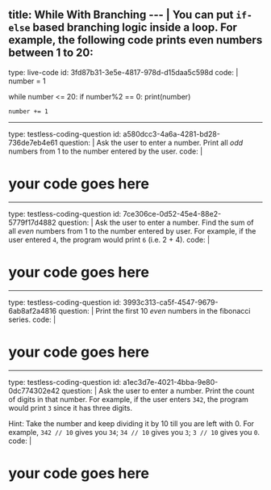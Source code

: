 title: While With Branching
--- |
  You can put `if-else` based branching logic inside a loop. For example, the following code prints even numbers between 1 to 20:
---
type: live-code
id: 3fd87b31-3e5e-4817-978d-d15daa5c598d
code: |
  number = 1

  while number <= 20:
    if number%2 == 0:
      print(number)

    number += 1
---
type: testless-coding-question
id: a580dcc3-4a6a-4281-bd28-736de7eb4e61
question: |
  Ask the user to enter a number. Print all _odd_ numbers from 1 to the number entered by the user.
code: |
  # your code goes here

---
type: testless-coding-question
id: 7ce306ce-0d52-45e4-88e2-5779f17d4882
question: |
  Ask the user to enter a number. Find the sum of all _even_ numbers from 1 to the number entered by user. For example, if the user entered `4`, the program would print `6` (i.e. 2 + 4).
code: |
  # your code goes here
---
type: testless-coding-question
id: 3993c313-ca5f-4547-9679-6ab8af2a4816
question: |
  Print the first 10 _even_ numbers in the fibonacci series.
code: |
  # your code goes here

---
type: testless-coding-question
id: a1ec3d7e-4021-4bba-9e80-0dc774302e42
question: |
  Ask the user to enter a number. Print the count of digits in that number. For example, if the user enters `342`, the program would print `3` since it has three digits.

  Hint: Take the number and keep dividing it by 10 till you are left with 0. For example, `342 // 10` gives you `34`; `34 // 10` gives you `3`; `3 // 10` gives you `0`.
code: |
  # your code goes here
